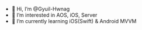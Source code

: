- 👋 Hi, I’m @Gyuil-Hwnag
- 👀 I’m interested in AOS, iOS, Server
- 🌱 I’m currently learning iOS(Swift) & Android MVVM

<!---
Gyuil-Hwnag/Gyuil-Hwnag is a ✨ special ✨ repository because its `README.md` (this file) appears on your GitHub profile.
You can click the Preview link to take a look at your changes.
--->
